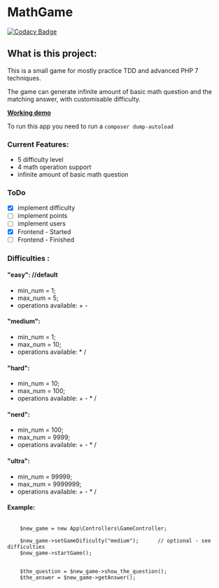 # MathGame

[![Codacy Badge](https://api.codacy.com/project/badge/Grade/119da431f9af43c2b6ba9740d6f8756f)](https://app.codacy.com/app/gaboreszaki/CalulatorGame?utm_source=github.com&utm_medium=referral&utm_content=gaboreszaki/CalulatorGame&utm_campaign=badger)

## What is this project:
This is a small game for mostly practice TDD and advanced PHP 7 techniques.

The game can generate infinite amount of basic math question and the matching answer, with customisable difficulty.

**[Working demo](https://game.northweb.co.uk/)**

To run this app you need to run a ` composer dump-autoload `


### Current Features:

* 5 difficulty level
* 4 math operation support
* infinite amount of basic math question

### ToDo

- [x] implement difficulty
- [ ] implement points
- [ ] implement users
- [x] Frontend - Started
- [ ] Frontend - Finished

### Difficulties :

#### "easy":                        //default
- min_num = 1;
- max_num = 5;
- operations available: + -

#### "medium":
- min_num = 1;
- max_num = 10;
- operations available: * /

#### "hard":
- min_num = 10;
- max_num = 100;
- operations available: + - * /

#### "nerd":
- min_num = 100;
- max_num = 9999;
- operations available: + - * /

#### "ultra":
- min_num = 99999;
- max_num = 9999999;
- operations available: + - * /


#### Example:


```

    $new_game = new App\Controllers\GameController;

    $new_game->setGameDificulty("medium");      // optional - see difficulties
    $new_game->startGame();


    $the_question = $new_game->show_the_question();
    $the_answer = $new_game->getAnswer();

```
